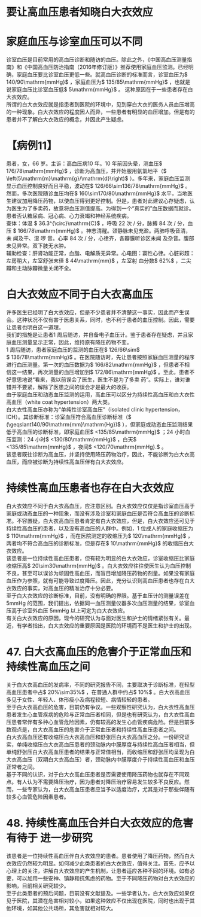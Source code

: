 # 要让高血压患者知晓白大衣效应  
#  家庭血压与诊室血压可以不同  
诊室血压是目前常用的高血压诊断和随访的血压。除此之外，《中国高血压测量指南》和《中国高血压防治指南（2016年修订版）》推荐使用家庭血压监测。已经明确，家庭血压要比诊室血压更低一些。就高血压诊断的标准而言，诊室血压为$ 140/90\mathrm{mmHg}$    ，家庭血压为$ 135/85\mathrm{mmHg}$    ，也就是说家庭血压比诊室血压低$ 5\mathrm{mmHg}$    。 这种原因在于一些患者存在白大衣效应。  
所谓的白大衣效应就是指患者到医院的环境中，见到穿白大衣的医务人员血压增高的一种现象。白大衣效应的程度因人而异，一些患者有明显的血压增加。但是有的患者并不了解白大衣效应的概念，并因此产生疑虑。  
# 【病例11】  
患者，女，66 岁。主诉：高血压病10 年。10 年前因头晕，测血压$ 176/78\mathrm{mmHg}$    ，诊断为高血压，并开始服用氨氯地平（$ \left(5\mathrm{m}\mathrm{g}/\mathrm{d}\right)$ ）。多年来，家庭血压监测显示血压控制良好而且平稳，波动在$ 126/66\sim136/78\mathrm{mmHg}$    。然而，多次医院随诊血压均在$ 160\sim170/80\mathrm{mmHg}$     水平，当地医生建议加用降压药物，以使血压得到更好控制。但是，患者对此建议心存疑虑，认为医生为了多卖药，故意将血压测值提高。为得到一个“真实的”血压数据而就诊。患者否认糖尿病、冠心病、心力衰竭和神经系统疾病。  
查体：体温 $ 36.3^{\circ}\mathrm{C}$     ，呼吸 22  次 /  分，脉搏 84  次 /  分，血压 $ 166/78\mathrm{mmHg}$     。神志清醒。颈静脉未见充盈。两肺呼吸音清，未 闻及干、湿 啰 音。心率 84  次 /  分，心律齐，各瓣膜听诊区未闻 及杂音。腹部未见异常。双下肢无水肿。  
辅助检查：肝肾功能正常，血脂、电解质无异常。心电图：窦性心律。心脏彩超：左房稍大，左室舒张末径 $ 44\mathrm{mm}$     ，左室射 血分数$ 62\%$ ，二尖瓣和主动脉瓣微量关闭不全。  
#  白大衣效应不同于白大衣高血压  
许多医生已经明了白大衣效应，但是不少患者并不清楚这一事实，因此而产生误会。这种状况不仅有害于医患关系，同时，也不利于患者的血压控制。因此，需要让患者也明白这一道理。  
我们的措施是让患者1 周后随访，并自备电子血压计。鉴于患者存在疑虑，并且家庭血压测量显示正常，因此，维持原有降压药物不变。  
1 周后随访，患者家庭血压的监测的血压在$ 126/66\sim$   
$ 136/78\mathrm{mmHg}$    。在医院随访时，先让患者按照家庭血压测量的程序进行血压测量。第一次的血压数据为$ 166/82\mathrm{mmHg}$    ，但患者不相信这一结果，再次测量的血压增加到$ 172/86\mathrm{mmHg}$    。至此，患者不好意思地说“看来，我以前误会了医生，医生不是为了多卖 药”。实际上，谁对谁错并不要紧，解除了医患之间的误会才是最大的收获。  
由于家庭血压和动态血压监测的运用，高血压可以区分为持续性高血压和白大衣性高血压（white coat hypertension）两大类。  
白大衣性高血压亦称为“单纯性诊室高血压”（isolated clinic hypertension，ICH）。其诊断标准：诊室血压符合高血压诊断标准（$ (\geqslant140/90\mathrm{mm}\mathrm{Hg})$ ），但家庭或动态血压监测结果低于高血压的诊断标准，即家庭血压$ <135/85\mathrm{mmHg}$    ；24 小时血压监测：24 小时$ <130/80\mathrm{mmHg}$    ，白天$ <135/85\mathrm{mmHg}$    ，夜间$ <120/70\mathrm{mmHg}.$ 。  
该患者既往诊断为高血压，并坚持使用降压药物治疗，因此，不能诊断为白大衣高血压，而应被诊断为持续性高血压伴有白大衣效应。  
#  持续性高血压患者也存在白大衣效应  
白大衣效应不同于白大衣高血压，应注意区别。白大衣效应仅仅是指诊室血压高于家庭或动态血压的一种现象，而没有涉及诊室和家庭血压是否符合高血压的诊断标准。不容置疑，白大衣高血压患者肯定有白大衣效应，但是，白大衣效应还可见于持续性高血压的患者，以及没有高血压的人群中。例如，1 位成人的家庭收缩压为$ 110\mathrm{mmHg}$    ，而在医院测定的收缩压为$ 120\mathrm{mmHg}$    ，两者均不符合高血压的诊断标准，但是存在$ 10\mathrm{mmHg}$     的收缩压白大衣效应。  
该患者是一位持续性高血压患者，但有较为明显的白大衣效应，诊室收缩压比家庭收缩压高$ 20\sim30\mathrm{mmHg}$    。白大衣效应往往使医生认为血压控制不良，甚至可以误诊为顽固性高血压，而盲目增加降压药物的剂量。如果没有家庭血压作为参照，就有可能导致过度降压。因此，充分认识到高血压患者也存在白大衣效应的事实，对高血压的精准治疗十分必要。  
至于白大衣效应的诊断标准，目前，没有明确的界限。基于血压计的测量误差在5mmHg 的范围，我们提出，依据同一血压测量仪器多次血压测量的结果，诊室血压高于诊室外血压 5mmHg 以上可定为白大衣效应。  
有关白大衣效应的原因，现今的研究认为与面对医生和护士的情绪紧张有关。最近，有学者指出，白大衣效应的重要原因是医院的环境而不是医生和护士的出现。  
# 47. 白大衣高血压的危害介于正常血压和持续性高血压之间  
关于白大衣高血压的发病率，不同的研究报告不同，主要取决于诊断标准，在轻型高血压患者中占$ 20\%\sim35\%$ ，在普通人群中约占$ 10\%$ 。白大衣高血压多见于女性、年轻人、体形瘦小及病程较短、病情较轻的患者。  
至于白大衣高血压的危害，目前仍有争议。一些观察性研究认为，白大衣性高血压患者发生心血管疾病的危险与正常血压者相同，但是也有研究认为，白大衣性高血压患者常伴有多种心血管危险因素，仍有较高的发生心血管疾病危险。但是目前多数观点是，白大衣高血压的危害介于正常血压者和持续性高血压患者之间。  
白大衣高血压还有收缩压白大衣高血压和舒张压白大衣高血压之分。一份研究证实，单纯收缩压白大衣高血压患者的颈动脉内中膜厚度与持续性高血压者相当，但单纯舒张压白大衣高血压患者的结果与正常值相当，而收缩压和舒张压均呈现为白大衣高血压（双期白大衣高血压）者，颈动脉内中膜厚度介于持续性高血压和血压正常者之间。  
基于不同的认识，对于白大衣高血压患者是否需要使用降压药物也就存在不同观点。有人认为不需要降压治疗，因为患者对降压治疗容易发生较多不良反应。然而，一些专家认为，白大衣高血压患者应当予以适度治疗，尤其是对于那些伴随有较多心血管危险因素患者。  
# 48.  持续性高血压合并白大衣效应的危害有待于 进一步研究  
该患者是一位持续性高血压伴白大衣效应的患者。患者使用了降压药物，然而白大衣效应仍然较为明显。如何减少此类患者的白大衣效应，值得关注。首先，应予以心理上的关注，讲解白大衣效应的产生机制，让患者适应各种不同的环境。如有必要，可以加用一些安神、镇静和抗焦虑的药物。至于不同降压药物对白大衣效应的影响，目前相关研究较少。  
至于此类患者的预后问题，目前没有文献提及。一些学者认为，白大衣效应如果仅见于医院，其潜在危害相对较小，如果这种效应不仅出现在医院，同时也出现于其他环境，如其他公共场所，其危害就相对较大。  
